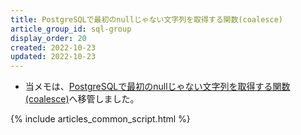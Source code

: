 ```yaml
---
title: PostgreSQLで最初のnullじゃない文字列を取得する関数(coalesce)
article_group_id: sql-group
display_order: 20
created: 2022-10-23
updated: 2022-10-23
---
```

- 当メモは、[PostgreSQLで最初のnullじゃない文字列を取得する関数(coalesce)](https://thinktwice.tech/it/postgresql/function_to_get_the_first_non_null_string_in_postgresql_coalesce/)へ移管しました。

{% include articles_common_script.html %}
